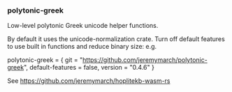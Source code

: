 ### polytonic-greek
Low-level polytonic Greek unicode helper functions.  

By default it uses the unicode-normalization crate.  Turn off default features to 
use built in functions and reduce binary size: e.g.  

polytonic-greek = { git = "https://github.com/jeremymarch/polytonic-greek", default-features = false, version = "0.4.6" }  

See https://github.com/jeremymarch/hoplitekb-wasm-rs  
